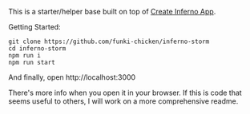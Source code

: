This is a starter/helper base built on top of  [Create Inferno App](https://github.com/infernojs/create-inferno-app).

Getting Started: 
```
git clone https://github.com/funki-chicken/inferno-storm
cd inferno-storm
npm run i 
npm run start 
```

And finally, open http://localhost:3000

There's more info when you open it in your browser.
If this is code that seems useful to others, I will work on a more comprehensive readme.
